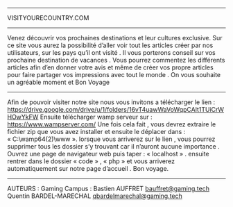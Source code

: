 ---------------------------------------------------------------------------------------------------------------------------

VISITYOURECOUNTRY.COM

---------------------------------------------------------------------------------------------------------------------------

Venez découvrir vos prochaines destinations et leur cultures exclusive.
Sur ce site vous aurez la possibilité d’aller voir tout les articles créer par nos utilisateurs, sur les pays qu’il ont visité . Il vous porterons conseil sur vos prochaine destination de vacances . Vous pourrez commentez les différents articles afin d’en donner votre avis et même de créer vos propre articles pour faire partager vos impressions avec tout le monde . On vous souhaite un agréable moment et Bon Voyage

---------------------------------------------------------------------------------------------------------------------------

Afin de pouvoir visiter notre site nous vous invitons a télécharger le lien : https://drive.google.com/drive/u/1/folders/16vT4uawWaVoWqpCAlt1TUiCrWHOwYkFW
Ensuite télécharger wamp serveur sur : https://www.wampserver.com/
Une fois cela fait , vous devrez extraire le fichier zip que vous avez installer et ensuite le déplacer dans : « C:\wamp64(2)\www ». lorsque vous arriverez sur le lien , vous pourrez supprimer tous les dossier s’y trouvant car il n’auront aucune importance . Ouvrez une page de navigateur web puis taper : « localhost » . ensuite rentrer dans le dossier « code » , « php » et vous arriverez automatiquement sur notre page d’accueil . Bon voyage.

---------------------------------------------------------------------------------------------------------------------------

AUTEURS :
	Gaming Campus :
		Bastien AUFFRET <bauffret@gaming.tech>  
		Quentin BARDEL-MARECHAL <qbardelmarechal@gaming.tech>
